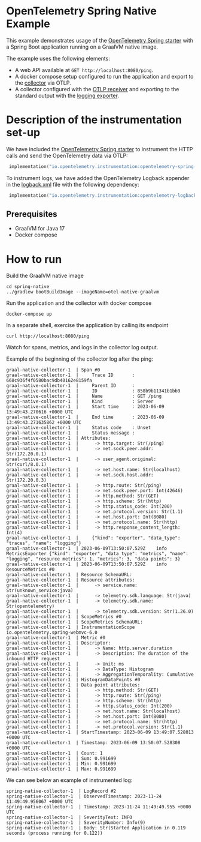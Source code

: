# OpenTelemetry Spring Native Example

This example demonstrates usage of the [OpenTelemetry Spring starter](https://opentelemetry.io/docs/instrumentation/java/automatic/spring-boot/) with a Spring Boot application running on a GraalVM native image.

The example uses the following elements:

- A web API available at `GET http://localhost:8080/ping`.
- A docker compose setup configured to run the application and export to
  the [collector](https://opentelemetry.io/docs/collector/) via OTLP.
- A collector configured with
  the [OTLP receiver](https://github.com/open-telemetry/opentelemetry-collector/tree/main/receiver/otlpreceiver)
  and exporting to the standard output with
  the [logging exporter](https://github.com/open-telemetry/opentelemetry-collector/tree/main/exporter/loggingexporter).

# Description of the instrumentation set-up

We have included the [OpenTelemetry Spring starter](https://opentelemetry.io/docs/instrumentation/java/automatic/spring-boot/) to instrument the HTTP calls and send the OpenTelemetry data via OTLP:

```kotlin
 implementation("io.opentelemetry.instrumentation:opentelemetry-spring-boot-starter")
```

To instrument logs, we have added the OpenTelemetry Logback appender in the [logback.xml](src/main/resources/logback.xml) file with the following dependency:

```kotlin
 implementation("io.opentelemetry.instrumentation:opentelemetry-logback-appender-1.0")
```


## Prerequisites

* GraalVM for Java 17
* Docker compose

# How to run

Build the GraalVM native image
```shell
cd spring-native
../gradlew bootBuildImage --imageName=otel-native-graalvm
```

Run the application and the collector with docker compose
```shell
docker-compose up
```

In a separate shell, exercise the application by calling its endpoint
```shell
curl http://localhost:8080/ping
```

Watch for spans, metrics, and logs in the collector log output.

Example of the beginning of the collector log after the ping:
```
graal-native-collector-1  | Span #0
graal-native-collector-1  |     Trace ID       : 668c936f4f0580bac9db40162e8159fa
graal-native-collector-1  |     Parent ID      : 
graal-native-collector-1  |     ID             : 858b9b11341b1bb9
graal-native-collector-1  |     Name           : GET /ping
graal-native-collector-1  |     Kind           : Server
graal-native-collector-1  |     Start time     : 2023-06-09 13:49:43.270616 +0000 UTC
graal-native-collector-1  |     End time       : 2023-06-09 13:49:43.271635862 +0000 UTC
graal-native-collector-1  |     Status code    : Unset
graal-native-collector-1  |     Status message : 
graal-native-collector-1  | Attributes:
graal-native-collector-1  |      -> http.target: Str(/ping)
graal-native-collector-1  |      -> net.sock.peer.addr: Str(172.20.0.1)
graal-native-collector-1  |      -> user_agent.original: Str(curl/8.0.1)
graal-native-collector-1  |      -> net.host.name: Str(localhost)
graal-native-collector-1  |      -> net.sock.host.addr: Str(172.20.0.3)
graal-native-collector-1  |      -> http.route: Str(/ping)
graal-native-collector-1  |      -> net.sock.peer.port: Int(42646)
graal-native-collector-1  |      -> http.method: Str(GET)
graal-native-collector-1  |      -> http.scheme: Str(http)
graal-native-collector-1  |      -> http.status_code: Int(200)
graal-native-collector-1  |      -> net.protocol.version: Str(1.1)
graal-native-collector-1  |      -> net.host.port: Int(8080)
graal-native-collector-1  |      -> net.protocol.name: Str(http)
graal-native-collector-1  |      -> http.response_content_length: Int(4)
graal-native-collector-1  | 	{"kind": "exporter", "data_type": "traces", "name": "logging"}
graal-native-collector-1  | 2023-06-09T13:50:07.529Z	info	MetricsExporter	{"kind": "exporter", "data_type": "metrics", "name": "logging", "resource metrics": 1, "metrics": 3, "data points": 3}
graal-native-collector-1  | 2023-06-09T13:50:07.529Z	info	ResourceMetrics #0
graal-native-collector-1  | Resource SchemaURL: 
graal-native-collector-1  | Resource attributes:
graal-native-collector-1  |      -> service.name: Str(unknown_service:java)
graal-native-collector-1  |      -> telemetry.sdk.language: Str(java)
graal-native-collector-1  |      -> telemetry.sdk.name: Str(opentelemetry)
graal-native-collector-1  |      -> telemetry.sdk.version: Str(1.26.0)
graal-native-collector-1  | ScopeMetrics #0
graal-native-collector-1  | ScopeMetrics SchemaURL: 
graal-native-collector-1  | InstrumentationScope io.opentelemetry.spring-webmvc-6.0 
graal-native-collector-1  | Metric #0
graal-native-collector-1  | Descriptor:
graal-native-collector-1  |      -> Name: http.server.duration
graal-native-collector-1  |      -> Description: The duration of the inbound HTTP request
graal-native-collector-1  |      -> Unit: ms
graal-native-collector-1  |      -> DataType: Histogram
graal-native-collector-1  |      -> AggregationTemporality: Cumulative
graal-native-collector-1  | HistogramDataPoints #0
graal-native-collector-1  | Data point attributes:
graal-native-collector-1  |      -> http.method: Str(GET)
graal-native-collector-1  |      -> http.route: Str(/ping)
graal-native-collector-1  |      -> http.scheme: Str(http)
graal-native-collector-1  |      -> http.status_code: Int(200)
graal-native-collector-1  |      -> net.host.name: Str(localhost)
graal-native-collector-1  |      -> net.host.port: Int(8080)
graal-native-collector-1  |      -> net.protocol.name: Str(http)
graal-native-collector-1  |      -> net.protocol.version: Str(1.1)
graal-native-collector-1  | StartTimestamp: 2023-06-09 13:49:07.528013 +0000 UTC
graal-native-collector-1  | Timestamp: 2023-06-09 13:50:07.528308 +0000 UTC
graal-native-collector-1  | Count: 1
graal-native-collector-1  | Sum: 0.991699
graal-native-collector-1  | Min: 0.991699
graal-native-collector-1  | Max: 0.991699
```

We can see below an example of instrumented log:

```
spring-native-collector-1  | LogRecord #2
spring-native-collector-1  | ObservedTimestamp: 2023-11-24 11:49:49.956067 +0000 UTC
spring-native-collector-1  | Timestamp: 2023-11-24 11:49:49.955 +0000 UTC
spring-native-collector-1  | SeverityText: INFO
spring-native-collector-1  | SeverityNumber: Info(9)
spring-native-collector-1  | Body: Str(Started Application in 0.119 seconds (process running for 0.122))
```
